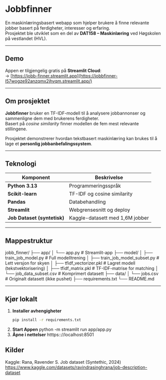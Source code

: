 # Jobbfinner

En maskinlæringsbasert webapp som hjelper brukere å finne relevante jobber basert på ferdigheter, interesser og erfaring.  
Prosjektet ble utviklet som en del av **DAT158 – Maskinlæring** ved Høgskolen på vestlandet (HVL).

---

## Demo
Appen er tilgjengelig gratis på **Streamlit Cloud**:  
-> [https://jobb-finner.streamlit.app](https://jobbfinner-l57wogze92anzqmx2jhvqm.streamlit.app/)  

---

## Om prosjektet

**Jobbfinner** bruker en TF-IDF-modell til å analysere jobbannonser og sammenligne dem med brukerens ferdigheter.  
Basert på *cosine similarity* finner modellen de fem mest relevante stillingene.

Prosjektet demonstrerer hvordan tekstbasert maskinlæring kan brukes til å lage et **personlig jobbanbefalingssystem**.

---

## Teknologi

| Komponent | Beskrivelse |
|------------|--------------|
| **Python 3.13** | Programmeringsspråk |
| **Scikit-learn** | TF-IDF og cosine similarity |
| **Pandas** | Databehandling |
| **Streamlit** | Webgrensesnitt og deploy |
| **Job Dataset (syntetisk)** | Kaggle-datasett med 1,6M jobber |

---

## Mappestruktur
jobb_finner/
├── app/
│ └── app.py # Streamlit-app
├── model/
│ ├── train_job_model.py # Full modelltrening
│ ├── train_job_model_subset.py # Lett versjon for skyen
│ ├── tfidf_vectorizer.pkl # Lagret modell (tekstvektorisering)
│ ├── tfidf_matrix.pkl # TF-IDF-matrise for matching
│ └── job_data_subset.csv # Komprimert datasett
├── data/
│ └── jobs.csv # Originalt datasett (ikke pushet)
├── requirements.txt
└── README.md

---

## Kjør lokalt

1. **Installer avhengigheter**
   ```bash
   pip install -r requirements.txt
2. **Start Appen**
  python -m streamlit run app/app.py
3. **Åpne i nettelser**
   htttps:://localhost:8501


## Kilder
Kaggle: Rana, Ravender S. Job dataset (Syntethic, 2024) https://www.kaggle.com/datasets/ravindrasinghrana/job-description-dataset


